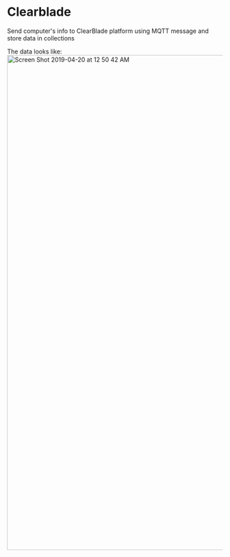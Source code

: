 # Clearblade
Send computer's info to ClearBlade platform using MQTT message and store data in collections

The data looks like:
<img width="1156" alt="Screen Shot 2019-04-20 at 12 50 42 AM" src="https://user-images.githubusercontent.com/26859793/56453350-f30a4180-6306-11e9-8f35-f7a949e140ab.png">
